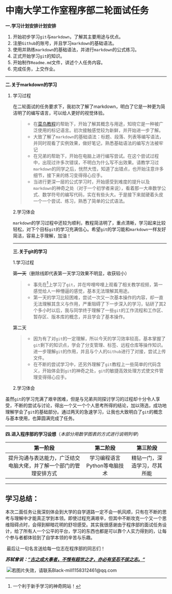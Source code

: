 # 中南大学工作室程序部二轮面试任务

**一.学习计划安排计划安排**

1. 开始初步学习`git`与`markdown`，了解其主要用途与优点。
2. 注册`Github`的账号，并且学习`markdown`的基础语法。
3. 使用并熟练`markdown`的基础语法，并进行`markdown`的公式练习。
4. 正式开始学习`git`的知识。
5. 开始制作`Readme.md`文件，讲述个人任务内容。
6. 完成任务，上交作业。



***



**二.关于markdown的学习**

1. 学习过程

   在二轮面试的任务要求下，我初次了解了markdown，明白了它是一种更为简洁明了的编写语言，可以给人更好的视觉体验。

   > * 在[菜鸟教程](https://www.runoob.com/markdown/md-image.html)的帮助下，开始了解其概念与用途，知晓它是一种被广泛使用的标记语言。初次接触感觉较为新鲜，并开始进一步了解。
   > * 大致了解了`markdown`的基础语法：标题、段落、列表等编写语法，并同时观看了实例效果，做好笔记，熟悉基础语法的编写方法被牢记
   > * 在兄弟的帮助下，开始在电脑上进行编写尝试。在这个尝试过程中，出现过许多次错误，不明白为什么写不出效果。请教学习过`markdown`的同学之后，恍然大悟，知道了出错点，也开始注意许多细节，接下来的练习变得得心应手。
   > * 当进行更深一层的公式学习时，开始感受到难度的提升以及`markdown`的神奇之处（对于一个初学者来说），看着那一大串数学公式、数学符号的编写代码，实在有些头大。于是接下来就硬着头皮一个一个尝试、练习，熟悉了简单的公式语法。

   2.学习体会

   ​	`markdown`的学习过程中还较为顺利，教程简洁明了，重点清晰，学习起来比较轻松，对下个目标`git`的学习充满信心。希望`git`的学习能和`markdown`一样友好简洁，容易上手理解，加油！

   

   ***

   

   **三.关于git的学习**

   1.学习过程

   ~~第一天~~（删除线即代表第一天学习效果不明显，收获较小）

   > * 事先在[^菜鸟教程]上学习了`git`，并在哔哩哔哩上观看了相关教学视频，第一感觉给人一种懵逼的感觉，基本无法理解其用途。
   > * 第一天的学习比较困难，尝试一次又一次基本操作的内容，却一直无法理解其含义与作用，严重阻碍了下一步深入的学习，钻研了其2个多小时以后，我与同学终于理解了一些`git`的工作流程和工作区、暂存区、版本库的概念，并且学会了基本操作。
   
   第二天
   
   > *  因为有了对`git`的一定理解，所以今天的学习效率较高，基本掌握了`git`剩下的知识点，学会了分支管理、标签、远程仓库等操作知识。进一步理解`git`的作用，并且与个人的`Github`进行了对接，尝试上传文件。
   > * 在不断的尝试学习中，还另外理解了`git`教程上一些简单的代码含义，开始体会到`git`的神奇之处，`git`的敏捷高效处理方式使文件管理变得得心应手。

   2.学习体会

​        虽然`git`的学习充满了艰辛困难，但是与兄弟共同探讨学习的过程却十分令人享受，不断的尝试与讨论，得出一个又一个个人思考所得的结论，加以筛选，成功地理解学会了`git`的基础部分。通过两天的急速学习，让我也大致明白了`git`的概念与基本使用，也算圆满完成了任务。

   

***

   

   **四.进入程序部的学习设想**（*本部分用数学图表的方式进行说明列举*）

|                           第一阶段                           |           第二阶段           |           第三阶段           |
| :----------------------------------------------------------: | :--------------------------: | :--------------------------: |
| 提升沟通与表达能力，广泛结交电脑大佬，并了解一个部门的管理安排方式 | 学习编程语言Python等电脑技术 | 精钻一门，深造学习，尽其所能 |

   

***

 

## 学习总结：

   本次二面任务让我深刻体会到大学的自学道路一定不会一帆风顺，只有在不断的思考与理解中才能真正学到本领。即使过程充满艰辛，但其中不断攻克一个又一个思维阻碍点时，会得到柳暗花明的舒坦感受。其实我很感谢由于程序部的面试任务设计，给了所有人一个公平的平台，学习的东西也都是可以靠个人实力得到的，让每个参与者都体验到了自学本领的辛苦与乐趣。

​	最后让一句名言送给每一位志在程序部的同志们！

   ***苏轼曾说：<u>“古之成大事者，不惟有超世之才，亦必有坚忍不拔之志。“</u>***

​	![若图片失效，请联系Black-mill1158312461@qq.com](https://image.baidu.com/search/detail?ct=503316480&z=0&ipn=d&word=%E5%A5%8B%E6%96%97%E9%9D%92%E6%98%A5%E7%9A%84%E5%9B%BE%E7%89%87%E8%B7%AF%E5%BE%84&hs=2&pn=3&spn=0&di=6490&pi=0&rn=1&tn=baiduimagedetail&is=0%2C0&ie=utf-8&oe=utf-8&cl=2&lm=-1&cs=985583425%2C1934585339&os=243201263%2C4009883564&simid=0%2C0&adpicid=0&lpn=0&ln=30&fr=ala&fm=&sme=&cg=&bdtype=0&oriquery=%E5%A5%8B%E6%96%97%E9%9D%92%E6%98%A5%E7%9A%84%E5%9B%BE%E7%89%87%E8%B7%AF%E5%BE%84&objurl=http%3A%2F%2Fku.90sjimg.com%2Felement_origin_min_pic%2F16%2F12%2F11%2F66d2a6fad4952790097e28af8de1e54f.jpg&fromurl=ippr_z2C%24qAzdH3FAzdH3Flafij3t_z%26e3Bv54AzdH3Ff7vwtAzdH3F80c0bb0c_z%26e3Bip4s&gsm=0&islist=&querylist=)



   

   

   

   

   

   

   

[^菜鸟教程]: 一个利于新手学习的神奇网站！